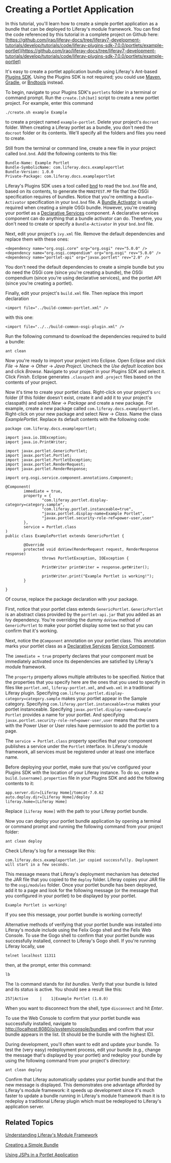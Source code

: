 # Creating a Portlet Application

In this tutorial, you'll learn how to create a simple portlet application as a
bundle that can be deployed to Liferay's module framework. You can find the code
referenced by this tutorial in a complete project on Github here:
[https://github.com/jrao/liferay-docs/tree/liferay7-development-tutorials/develop/tutorials/code/liferay-plugins-sdk-7.0.0/portlets/example-portlet](https://github.com/jrao/liferay-docs/tree/liferay7-development-tutorials/develop/tutorials/code/liferay-plugins-sdk-7.0.0/portlets/example-portlet)

It's easy to create a portlet application bundle using Liferay's Ant-based
[Plugins SDK](http://www.liferay.com/downloads/liferay-portal/available-releases).
Using the Plugins SDK is not required; you could use
[Maven](https://maven.apache.org), [Gradle](https://gradle.org), or
[Bndtools](http://bndtools.org) instead.

To begin, navigate to your Plugins SDK's `portlets` folder in a terminal or
command prompt. Run the `create.[sh|bat]` script to create a new portlet
project. For example, enter this command

    ./create.sh example Example

to create a project named `example-portlet`. Delete your project's `docroot`
folder. When creating a Liferay portlet as a bundle, you don't need the
`docroot` folder or its contents. We'll specify all the folders and files you
need to create.

Still from the terminal or command line, create a new file in your project
called `bnd.bnd`. Add the following contents to this file:

    Bundle-Name: Example Portlet
    Bundle-SymbolicName: com.liferay.docs.exampleportlet
    Bundle-Version: 1.0.0
    Private-Package: com.liferay.docs.exampleportlet

Liferay's Plugins SDK uses a tool called [bnd](http://www.aqute.biz/Bnd/Bnd) to
read the `bnd.bnd` file and, based on its contents, to generate the
`MANIFEST.MF` file that the OSGi specification requires of bundles. Notice that
you're omitting a `Bundle-Activator` specification in your `bnd.bnd` file. A
[Bundle Activator](http://wiki.osgi.org/wiki/Bundle-Activator) is usually
required when creating a simple OSGi bundle. However, you're creating
your portlet as a
[Declarative Services](http://wiki.osgi.org/wiki/Declarative_Services)
component. A declarative services component can do anything that a bundle
activator can do. Therefore, you don't need to create or specify a
`Bundle-Activator` in your `bnd.bnd` file.

Next, edit your project's `ivy.xml` file. Remove the default dependencies and
replace them with these ones:

    <dependency name="org.osgi.core" org="org.osgi" rev="5.0.0" />
    <dependency name="org.osgi.compendium" org="org.osgi" rev="5.0.0" />
    <dependency name="portlet-api" org="javax.portlet" rev="2.0" />

You don't need the default dependencies to create a simple bundle but you do
need the OSGi core (since you're creating a bundle), the OSGi compendium (since
you're using declarative services), and the portlet API (since you're creating a
portlet).

Finally, edit your project's `build.xml` file. Then replace this import
declaration

    <import file="../build-common-portlet.xml" />

with this one:

    <import file="../../build-common-osgi-plugin.xml" />

Run the following command to download the dependencies required to build a
bundle:

    ant clean

Now you're ready to import your project into Eclipse. Open Eclipse and click
*File* &rarr; *New* &rarr; *Other* &rarr; *Java Project*. Uncheck the *Use
default location* box and click *Browse*. Navigate to your project in your
Plugins SDK and select it. Click *Finish*. Eclipse generates `.classpath` and
`.project` files based on the contents of your project.

Now it's time to create your portlet class. Right-click on your project's `src`
folder (if this folder doesn't exist, create it and add it to your project's
classpath) and select *New* &rarr; *Package* and create a new package. For
example, create a new package called `com.liferay.docs.exampleportlet`.
Right-click on your new package and select *New* &rarr; *Class*. Name the class
*ExamplePortlet*. Replace its default contents with the following code:

    package com.liferay.docs.exampleportlet;

    import java.io.IOException;
    import java.io.PrintWriter;

    import javax.portlet.GenericPortlet;
    import javax.portlet.Portlet;
    import javax.portlet.PortletException;
    import javax.portlet.RenderRequest;
    import javax.portlet.RenderResponse;

    import org.osgi.service.component.annotations.Component;

    @Component(
            immediate = true,
            property = {
                    "com.liferay.portlet.display-category=category.sample",
                    "com.liferay.portlet.instanceable=true",
                    "javax.portlet.display-name=Example Portlet",
                    "javax.portlet.security-role-ref=power-user,user"
            },
            service = Portlet.class
    )
    public class ExamplePortlet extends GenericPortlet {
            
            @Override
            protected void doView(RenderRequest request, RenderResponse response)
                    throws PortletException, IOException {

                    PrintWriter printWriter = response.getWriter();

                    printWriter.print("Example Portlet is working!");
            }

    }

Of course, replace the package declaration with your package.

First, notice that your portlet class extends `GenericPortlet`. `GenericPortlet`
is an abstract class provided by the `portlet-api.jar` that you added as an Ivy
dependency. You're overriding the dummy `doView` method of `GenericPortlet` to
make your portlet display some text so that you can confirm that it's working.

Next, notice the `@Component` annotation on your portlet class. This annotation
marks your portlet class as a
[Declarative Services](http://wiki.osgi.org/wiki/Declarative_Services)
[Service Component](https://osgi.org/javadoc/r5/cmpn/org/osgi/service/component/annotations/Component.html).

The `immediate = true` property declares that your component must be immediately
activated once its dependencies are satisfied by Liferay's module framework.

The `property` property allows multiple attributes to be specified. Notice that
the properties that you specify here are the ones that you used to specify in
files like `portlet.xml`, `liferay-portlet.xml`, and `web.xml` in a traditional
Liferay plugin. Specifying
`com.liferay.portlet.display-category=category.sample` makes your portlet appear
in the Sample category. Specifying `com.liferay.portlet.instanceable=true` makes
your portlet instanceable. Specifying `javax.portlet.display-name=Example
Portlet` provides a name for your portlet. And specifying
`javax.portlet.security-role-ref=power-user,user` means that the users with the
Power User or User roles have permission to add the portlet to a page.

The `service = Portlet.class` property specifies that your component publishes a
service under the `Portlet` interface. In Liferay's module framework, all
services must be registered under at least one interface name.

Before deploying your portlet, make sure that you've configured your Plugins SDK
with the location of your Liferay instance. To do so, create a
`build.[username].properties` file in your Plugins SDK and add the following
contents to it:

    app.server.dir=[Liferay Home]/tomcat-7.0.62
    auto.deploy.dir=[Liferay Home]/deploy
    liferay.home=[Liferay Home]

Replace `[Liferay Home]` with the path to your Liferay portlet bundle.

Now you can deploy your portlet bundle application by opening a terminal or
command prompt and running the following command from your project folder:

    ant clean deploy

Check Liferay's log for a message like this:

    com.liferay.docs.exampleportlet.jar copied successfully. Deployment will start in a few seconds.

This message means that Liferay's deployment mechanism has detected the JAR file
that you copied to the `deploy` folder. Liferay copies your JAR file to the
`osgi/modules` folder. Once your portlet bundle has been deployed, add it to a
page and look for the following message (or the message that you configured in
your portlet) to be displayed by your portlet.

    Example Portlet is working!

If you see this message, your portlet bundle is working correctly!

Alternative methods of verifying that your portlet bundle was installed into
Liferay's module include using the Felix Gogo shell and the Felix Web Console.
To use the Gogo shell to confirm that your portlet bundle was successfully
installed, connect to Liferay's Gogo shell. If you're running Liferay locally,
use

    telnet localhost 11311

then, at the prompt, enter this command:

    lb

The `lb` command stands for *list bundles*. Verify that your bundle is listed
and its status is active. You should see a result like this:

    257|Active     |    1|Example Portlet (1.0.0)

When you want to disconnect from the shell, type `disconnect` and hit *Enter*. 

To use the Web Console to confirm that your portlet bundle was successfully
installed, navigate to
[http://localhost:8080/o/system/console/bundles](http://localhost:8080/o/system/console/bundles)
and confirm that your bundle appears in the list. (It should be the bundle with
the highest ID).

During development, you'll often want to edit and update your bundle. To test
the (very easy) redeployment process, edit your bundle (e.g., change the message
that's displayed by your portlet) and redeploy your bundle by using the
following command from your project's directory:

    ant clean deploy

Confirm that Liferay automatically updates your portlet bundle and that the new
message is displayed. This demonstrates one advantage afforded by Liferay's
module framework: it speeds up development since it's much faster to update a
bundle running in Liferay's module framework than it is to redeploy a
traditional Liferay plugin which must be redeployed to Liferay's application
server.

## Related Topics

[Understanding Liferay's Module Framework](/develop/tutorials/-/knowledge_base/7-0/understanding-liferays-module-framework)

[Creating a Simple Bundle](/develop/tutorials/-/knowledge_base/7-0/creating-a-simple-bundle)

[Using JSPs in a Portlet Application](/develop/tutorials/-/knowledge_base/7-0/using-jsps-in-a-portlet-application)
